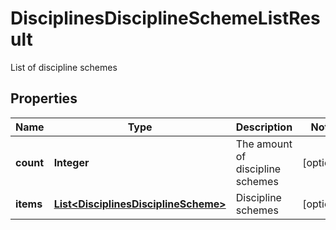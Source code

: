 

# DisciplinesDisciplineSchemeListResult

List of discipline schemes
## Properties

Name | Type | Description | Notes
------------ | ------------- | ------------- | -------------
**count** | **Integer** | The amount of discipline schemes |  [optional]
**items** | [**List&lt;DisciplinesDisciplineScheme&gt;**](DisciplinesDisciplineScheme.md) | Discipline schemes |  [optional]



